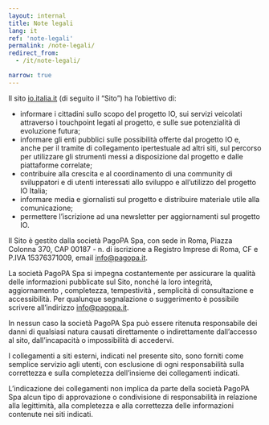 ```yaml
---
layout: internal
title: Note legali
lang: it
ref: 'note-legali'
permalink: /note-legali/
redirect_from:
  - /it/note-legali/

narrow: true
---
```


Il sito [io.italia.it](https://io.italia.it) (di seguito il “Sito”) ha l’obiettivo di:

* informare i cittadini sullo scopo del progetto IO, sui servizi veicolati attraverso i touchpoint legati al progetto, e sulle sue potenzialità di evoluzione futura;
* informare gli enti pubblici sulle possibilità offerte dal progetto IO e, anche per il tramite di collegamento ipertestuale ad altri siti, sul percorso per utilizzare gli strumenti messi a disposizione dal progetto e dalle piattaforme correlate;
* contribuire alla crescita e al coordinamento di una community di sviluppatori e di utenti interessati allo sviluppo e all’utilizzo del progetto IO Italia;
* informare media e giornalisti sul progetto e distribuire materiale utile alla comunicazione; 
* permettere l’iscrizione ad una newsletter per aggiornamenti sul progetto IO. 

Il Sito è gestito dalla società PagoPA Spa, con sede in Roma, Piazza Colonna 370, CAP 00187 - n. di iscrizione a Registro Imprese di Roma, CF e P.IVA 15376371009, email [info@pagopa.it](mailto:info@pagopa.it).

La società PagoPA Spa si impegna costantemente per assicurare la qualità delle informazioni pubblicate sul Sito, nonché la loro integrità, aggiornamento , completezza, tempestività , semplicità di consultazione e accessibilità. Per qualunque segnalazione o suggerimento è possibile scrivere all’indirizzo [info@pagopa.it](mailto:info@pagopa.it). 

In nessun caso la società PagoPA Spa può essere ritenuta responsabile dei danni di qualsiasi natura causati direttamente o indirettamente dall’accesso al sito, dall’incapacità o impossibilità di accedervi. 

I collegamenti a siti esterni, indicati nel presente sito, sono forniti come semplice servizio agli utenti, con esclusione di ogni responsabilità sulla correttezza e sulla completezza dell’insieme dei collegamenti indicati. 

L’indicazione dei collegamenti non implica da parte della società PagoPA Spa alcun tipo di approvazione o condivisione di responsabilità in relazione alla legittimità, alla completezza e alla correttezza delle informazioni contenute nei siti indicati.
